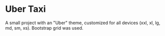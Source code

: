 <h1>Uber Taxi</h1>
<p>A small project with an "Uber" theme, customized for all devices (xxl, xl, lg, md, sm, xs). Bootstrap grid was used.</p>
